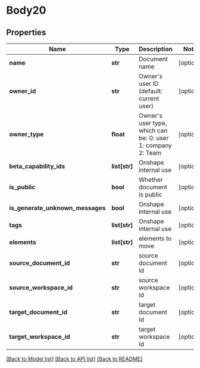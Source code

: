 # Body20

## Properties
Name | Type | Description | Notes
------------ | ------------- | ------------- | -------------
**name** | **str** | Document name | [optional] 
**owner_id** | **str** | Owner&#39;s user ID (default: current user) | [optional] 
**owner_type** | **float** | Owner&#39;s user type, which can be: 0: user 1: company 2: Team | [optional] 
**beta_capability_ids** | **list[str]** | Onshape internal use | [optional] 
**is_public** | **bool** | Whether document is public | [optional] 
**is_generate_unknown_messages** | **bool** | Onshape internal use | [optional] 
**tags** | **list[str]** | Onshape internal use | [optional] 
**elements** | **list[str]** | elements to move | [optional] 
**source_document_id** | **str** | source document Id | [optional] 
**source_workspace_id** | **str** | source workspace Id | [optional] 
**target_document_id** | **str** | target document Id | [optional] 
**target_workspace_id** | **str** | target workspace Id | [optional] 

[[Back to Model list]](../README.md#documentation-for-models) [[Back to API list]](../README.md#documentation-for-api-endpoints) [[Back to README]](../README.md)


